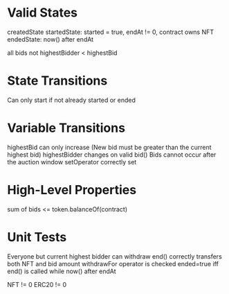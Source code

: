 # Valid States
createdState
startedState: started = true, endAt != 0, contract owns NFT
endedState: now() after endAt

all bids not highestBidder < highestBid

# State Transitions
Can only start if not already started or ended

# Variable Transitions
highestBid can only increase (New bid must be greater than the current highest bid)
highestBidder changes on valid bid()
Bids cannot occur after the auction window
setOperator correctly set

# High-Level Properties
sum of bids <= token.balanceOf(contract)

# Unit Tests
Everyone but current highest bidder can withdraw
end() correctly transfers both NFT and bid amount
withdrawFor operator is checked
ended=true iff end() is called while now() after endAt


NFT != 0
ERC20 != 0
